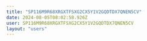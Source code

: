 ```yaml
---
title: "SP116M9R68XRGXTFSXG2CX5Y1V2GQDTDX7QNEN5CV"
date: 2024-08-05T08:02:58.926Z
user: SP116M9R68XRGXTFSXG2CX5Y1V2GQDTDX7QNEN5CV
layout: "users"
---
```

    